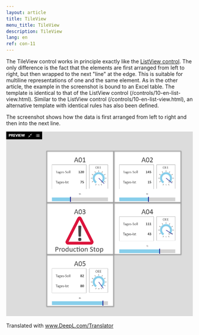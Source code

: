 ```yaml
---
layout: article
title: TileView
menu_title: TileView
description: TileView
lang: en
ref: con-11
---
```


The TileView control works in principle exactly like the [ListView control](/controls/10-en-list-view.html). The only difference is the fact that the elements are first arranged from left to right, but then wrapped to the next "line" at the edge. This is suitable for multiline representations of one and the same element. As in the other article, the example in the screenshot is bound to an Excel table. The template is identical to that of the ListView control (/controls/10-en-list-view.html).
Similar to the ListView control (/controls/10-en-list-view.html), an alternative template with identical rules has also been defined.

The screenshot shows how the data is first arranged from left to right and then into the next line.

 ![image_1](/assets/images/Controls/TileView/tileview1.png)

Translated with www.DeepL.com/Translator
